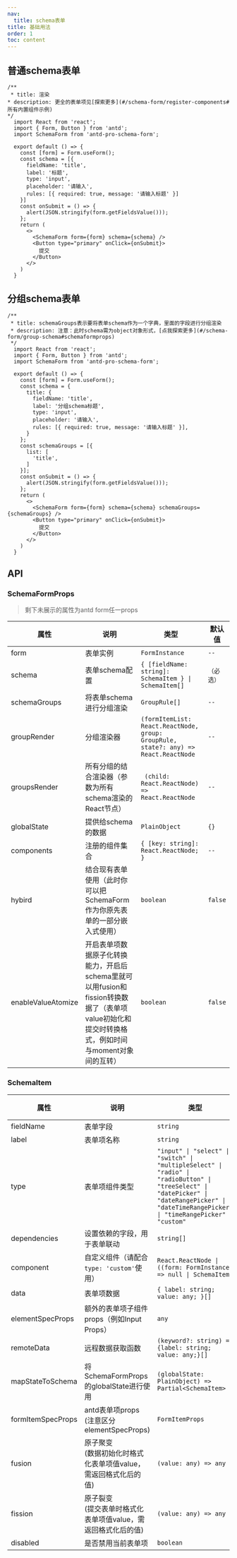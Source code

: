 ```yaml
---
nav:
  title: schema表单
title: 基础用法
order: 1
toc: content
---
```


## 普通schema表单

```tsx
/**
 * title: 渲染
* description: 更全的表单项见[探索更多](#/schema-form/register-components#所有内置组件示例)
*/
  import React from 'react';
  import { Form, Button } from 'antd';
  import SchemaForm from 'antd-pro-schema-form';

  export default () => {
    const [form] = Form.useForm();
    const schema = [{
      fieldName: 'title',
      label: '标题',
      type: 'input',
      placeholder: '请输入',
      rules: [{ required: true, message: '请输入标题' }]
    }]
    const onSubmit = () => {
      alert(JSON.stringify(form.getFieldsValue()));
    };
    return (
      <>
        <SchemaForm form={form} schema={schema} />
        <Button type="primary" onClick={onSubmit}>
          提交
        </Button>
      </>
    )
  }
```

## 分组schema表单

```tsx
/**
 * title: schemaGroups表示要将表单schema作为一个字典，里面的字段进行分组渲染
 * description: 注意：此时schema需为object对象形式，[点我探索更多](#/schema-form/group-schema#schemaformprops)
 */
  import React from 'react';
  import { Form, Button } from 'antd';
  import SchemaForm from 'antd-pro-schema-form';

  export default () => {
    const [form] = Form.useForm();
    const schema = {
      title: {
        fieldName: 'title',
        label: '分组schema标题',
        type: 'input',
        placeholder: '请输入',
        rules: [{ required: true, message: '请输入标题' }],
      }
    };
    const schemaGroups = [{
      list: [
        'title',
      ]
    }];
    const onSubmit = () => {
      alert(JSON.stringify(form.getFieldsValue()));
    };
    return (
      <>
        <SchemaForm form={form} schema={schema} schemaGroups={schemaGroups} />
        <Button type="primary" onClick={onSubmit}>
          提交
        </Button>
      </>
    )
  }
```

## API
### SchemaFormProps
> 剩下未展示的属性为antd form任一props

| 属性 | 说明 | 类型 | 默认值 |
| --- | --- | --- | --- |
| form | 表单实例 | `FormInstance` | `--` |
| schema | 表单schema配置 | `{ [fieldName: string]: SchemaItem } \| SchemaItem[]` | `（必选）` |
| schemaGroups | 将表单schema进行分组渲染 | `GroupRule[]` | `--` |
| groupRender | 分组渲染器 | `(formItemList: React.ReactNode, group: GroupRule, state?: any) => React.ReactNode` | `--` |
| groupsRender | 所有分组的结合渲染器（参数为所有schema渲染的React节点） | ` (child: React.ReactNode) => React.ReactNode` | `--` |
| globalState | 提供给schema的数据 | `PlainObject` | `{}` |
| components | 注册的组件集合 | `{ [key: string]: React.ReactNode; }` | `--` |
| hybird | 结合现有表单使用（此时你可以把SchemaForm作为你原先表单的一部分嵌入式使用） | `boolean` | `false` |
| enableValueAtomize | 开启表单项数据原子化转换能力，开启后schema里就可以用fusion和fission转换数据了（表单项value初始化和提交时转换格式，例如时间与moment对象间的互转） | `boolean` | `false` |


### SchemaItem
| 属性 | 说明 | 类型 | 默认值 |
| --- | --- | --- | --- |
| fieldName | 表单字段 | `string` | `--` |
| label | 表单项名称 | `string` | `--` |
| type | 表单项组件类型 | `"input" \| "select" \| "switch" \| "multipleSelect" \| "radio" \| "radioButton" \| "treeSelect" \| "datePicker" \| "dateRangePicker" \| "dateTimeRangePicker" \| "timeRangePicker" \| "custom"` | `--` |
| dependencies | 设置依赖的字段，用于表单联动 | `string[]` | `--` |
| component | 自定义组件（请配合`type: 'custom'`使用） | `React.ReactNode \| ((form: FormInstance) => null \| SchemaItem)` | `（必选）` |
| data | 表单项数据 | `{ label: string; value: any; }[]` | `--` |
| elementSpecProps | 额外的表单项子组件props（例如Input Props） | `any` | `--` |
| remoteData | 远程数据获取函数 | `(keyword?: string) => {label: string; value: any;}[]` | `--` |
| mapStateToSchema | 将SchemaFormProps的globalState进行使用 | `(globalState: PlainObject) => Partial<SchemaItem>` | `--` |
| formItemSpecProps | antd表单项props<br />(注意区分elementSpecProps) | `FormItemProps` | `--` |
| fusion | 原子聚变<br />(数据初始化时格式化表单项值value，需返回格式化后的值) | `(value: any) => any` | `--` |
| fission | 原子裂变<br />(提交表单时格式化表单项值value，需返回格式化后的值) | `(value: any) => any` | `--` |
| disabled | 是否禁用当前表单项 | `boolean` | `false` |